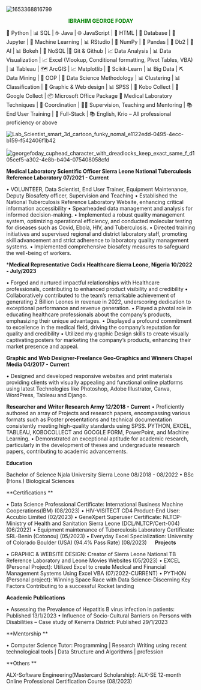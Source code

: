 ![1653368816799](https://github.com/ibrahimgeorgefoday/ibrahimgeorgefoday/assets/122330387/7d1f3f6a-ffbe-4e07-b9f5-2298f04b4e46)
<p align="center"><b><font color="green">IBRAHIM GEORGE FODAY</font></b></p>

🐍 Python | 📊 SQL | ☕ Java | 🌐 JavaScript | 📝 HTML | 📂 Database | 📔 Jupyter | 🤖 Machine Learning | 📊 RStudio | 🧮 NumPy | 🐼 Pandas | 🏢 Db2 | 🤖 AI | 📊 Bokeh | 🚫 NoSQL |📜 Git & Github | 📈 Data Analysis | 📊 Data Visualization | 📈 Excel (Vlookup, Conditional formatting, Pivot Tables, VBA) | 📊 Tableau | 🗺️ ArcGIS | 📈 Matplotlib | 🧠 Scikit-Learn | 📊 Big Data | ⛏️ Data Mining | 🧪 OOP | 🧪 Data Science Methodology | 📊 Clustering | 📊 Classification | 🎨 Graphic & Web design | 📊 SPSS | 📱 Kobo Collect | 📱 Google Collect | 📦 Microsoft Office Package 🔬 Medical Laboratory Techniques | 🤝 Coordination | 🧑‍🏫 Supervision, Teaching and Mentoring | 📚 End User Training | 💼 Full-Stack | 📚 English, Krio – All professional proficiency or above

![Lab_Scientist_smart_3d_cartoon_funky_nomal_e1122edd-0495-4ecc-b159-f542406f1b42](https://github.com/ibrahimgeorgefoday/ibrahimgeorgefoday/assets/122330387/d8d597ad-a266-417f-b697-9318fbf6a01f), ![georgefoday_cuphead_character_with_dreadlocks_keep_exact_same_f_d105cef5-a302-4e8b-b404-075408058cfd](https://github.com/ibrahimgeorgefoday/ibrahimgeorgefoday/assets/122330387/ed5a9d8c-9906-4155-81b6-2babd637a859)

**Medical Laboratory Scientific Officer		Sierra Leone National Tuberculosis Reference Laboratory
07/2021 - Current**

•  VOLUNTEER, Data Scientist, End User Trainer, Equipment Maintenance, Deputy Biosafety officer, Supervision and Teaching
•   Established the National Tuberculosis Reference Laboratory Website, enhancing critical information accessibility
•   Spearheaded data management and analysis for informed decision-making.
•   Implemented a robust quality management system, optimizing operational efficiency, and conducted molecular testing for diseases such        as Covid, Ebola, HIV, and Tuberculosis.
•   	Directed training initiatives and supervised regional and district laboratory staff, promoting skill advancement and strict adherence to laboratory quality management systems.
•   Implemented comprehensive biosafety measures to safeguard the well-being of workers.

***Medical Representative	 Codix Healthcare   Sierra Leone, Nigeria	10/2022 - July/2023**

•   Forged and nurtured impactful relationships with Healthcare professionals, contributing to enhanced product visibility and credibility
•   Collaboratively contributed to the team’s remarkable achievement of generating 2 Billion Leones in revenue in 2022, underscoring  dedication to exceptional performance and revenue generation.
•   Played a pivotal role in educating healthcare professionals about the company’s products, emphasizing their unique advantages.
•   Displayed a profound commitment to excellence in the medical field, driving the company’s reputation for quality and credibility
•   Utilized my graphic Design skills to create visually captivating posters for marketing the company’s products, enhancing their market presence and appeal.

**Graphic and Web Designer-Freelance		Geo-Graphics and Winners Chapel Media		04/2017 - Current**

•   Designed and developed responsive websites and print materials providing clients with visually appealing and functional online platforms using latest Technologies like Photoshop, Adobe Illustrator, Canva, WordPress, Tableau and Django.

**Researcher and Writer		Research Army		12/2018 - Current**
•   Proficiently authored an array of Projects and research papers, encompassing various formats such as Poster presentations and technical documentation consistently meeting high-quality standards using SPSS. PYTHON, EXCEL, TABLEAU, KOBOCOLLECT and GOOGLE FORM, PowerPoint, and Machine Learning.
•   Demonstrated an exceptional aptitude for academic research, particularly in the development of theses and undergraduate research papers, contributing to academic advancements.


**Education**

Bachelor of Science		Njala University	Sierra Leone	08/2018 - 08/2022
•  BSc (Hons.) Biological Sciences

**Certifications **

•   Data Science Professional Certificate: International Business Machine Cooperations(IBM) (08/2023)
•   HIV-VISITECT CD4 Product-End User: Accubio Limited (02/2023)
•   GeneXpert Superuser Certificate: NLTCP-Ministry of Health and Sanitation Sierra Leone (DCL/NLTCP/Cert-004) (06/2022)
•   Equipment maintenance of Tuberculosis Laboratory Certificate: SRL-Benin (Cotonou) (05/2023)
•   Everyday Excel Specialization: University of Colorado Boulder (USA) (94.4% Pass Rate) (08/2023)
 
**Projects**

•   GRAPHIC & WEBSITE DESIGN: Creator of Sierra Leone National TB Reference Laboratory and Leone Movies Websites (05/2023)
•   EXCEL (Personal Project): Utilized Excel to create Medical and Financial Management Systems Using Excel VBA (07/2022-CURRENT)
•   PYTHON (Personal project): Winning Space Race with Data Science-Discerning Key Factors Contributing to a successful Rocket landing 

**Academic Publications**

•   Assessing the Prevalence of Hepatitis B virus infection in patients: Published 13/1/2023 
•   Influence of Socio-Cultural Barriers on Persons with Disabilities – Case study of Kenema District: Published 29/1/2023

**Mentorship **

•   Computer Science Tutor: Programming | Research Writing using recent technological tools | Data Structure and Algorithms | profession

**Others **

ALX-Software Engineering(Mastercard Scholarship):  ALX-SE 12-month Online Professional Certification Course (08/2023)




